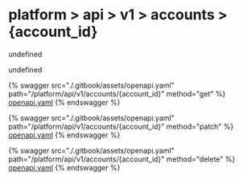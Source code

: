 # platform > api > v1 > accounts > {account_id}

undefined

undefined


{% swagger src="./.gitbook/assets/openapi.yaml" path="/platform/api/v1/accounts/{account_id}" method="get" %}
[openapi.yaml](<./.gitbook/assets/openapi.yaml>)
{% endswagger %}
  


{% swagger src="./.gitbook/assets/openapi.yaml" path="/platform/api/v1/accounts/{account_id}" method="patch" %}
[openapi.yaml](<./.gitbook/assets/openapi.yaml>)
{% endswagger %}
  


{% swagger src="./.gitbook/assets/openapi.yaml" path="/platform/api/v1/accounts/{account_id}" method="delete" %}
[openapi.yaml](<./.gitbook/assets/openapi.yaml>)
{% endswagger %}